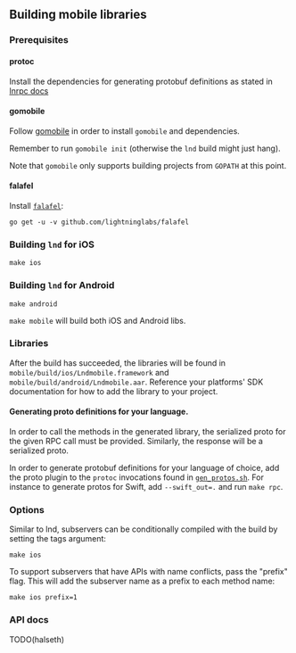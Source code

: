 ## Building mobile libraries

### Prerequisites

#### protoc

Install the dependencies for generating protobuf definitions as stated in
[lnrpc docs](../lnrpc/README.md#generate-protobuf-definitions)

#### gomobile

Follow [gomobile](https://github.com/golang/go/wiki/Mobile) in order to install
`gomobile` and dependencies.

Remember to run `gomobile init` (otherwise the `lnd` build might just hang).

Note that `gomobile` only supports building projects from `GOPATH` at this
point.

#### falafel

Install [`falafel`](https://github.com/lightninglabs/falafel):

```
go get -u -v github.com/lightninglabs/falafel
```

### Building `lnd` for iOS

```
make ios
```

### Building `lnd` for Android

```
make android
```

`make mobile` will build both iOS and Android libs.

### Libraries

After the build has succeeded, the libraries will be found in
`mobile/build/ios/Lndmobile.framework` and `mobile/build/android/Lndmobile.aar`.
Reference your platforms' SDK documentation for how to add the library to your
project.

#### Generating proto definitions for your language.

In order to call the methods in the generated library, the serialized proto for
the given RPC call must be provided. Similarly, the response will be a
serialized proto.

In order to generate protobuf definitions for your language of choice, add the
proto plugin to the `protoc` invocations found in
[`gen_protos.sh`](../lnrpc/gen_protos.sh). For instance to generate protos for
Swift, add `--swift_out=.` and run `make rpc`.

### Options

Similar to lnd, subservers can be conditionally compiled with the build by
setting the tags argument:

```
make ios
```

To support subservers that have APIs with name conflicts, pass the "prefix"
flag. This will add the subserver name as a prefix to each method name:

```
make ios prefix=1
```

### API docs

TODO(halseth)
